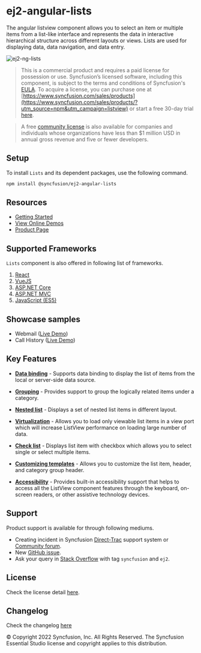 # ej2-angular-lists

The angular listview component allows you to select an item or multiple items from a list-like interface and represents the data in interactive hierarchical structure across different layouts or views. Lists are used for displaying data, data navigation, and data entry.

![ej2-ng-lists](https://ej2.syncfusion.com/products/images/listview/readme.gif)

> This is a commercial product and requires a paid license for possession or use. Syncfusion’s licensed software, including this component, is subject to the terms and conditions of Syncfusion's [EULA](https://www.syncfusion.com/eula/es/?utm_source=npm&utm_campaign=listview). To acquire a license, you can purchase one at [https://www.syncfusion.com/sales/products](https://www.syncfusion.com/sales/products/?utm_source=npm&utm_campaign=listview) or start a free 30-day trial [here](https://www.syncfusion.com/account/manage-trials/start-trials/?utm_source=npm&utm_campaign=listview).

> A free [community license](https://www.syncfusion.com/products/communitylicense/?utm_source=npm&utm_campaign=listview) is also available for companies and individuals whose organizations have less than $1 million USD in annual gross revenue and five or fewer developers.

## Setup

To install `Lists` and its dependent packages, use the following command.

```sh
npm install @syncfusion/ej2-angular-lists
```

## Resources

* [Getting Started](https://ej2.syncfusion.com/angular/documentation/listview/getting-started/?utm_source=npm&utm_campaign=listview)
* [View Online Demos](https://ej2.syncfusion.com/angular/demos/?utm_source=npm&utm_campaign=listview#/material/listview/default)
* [Product Page](https://www.syncfusion.com/angular-ui-components/listview/?utm_source=npm&utm_campaign=listview)

## Supported Frameworks

`Lists` component is also offered in following list of frameworks.

1. [React](https://github.com/syncfusion/ej2-react-ui-components/tree/master/components/lists/?utm_source=npm&utm_campaign=listview)
2. [VueJS](https://github.com/syncfusion/ej2-vue-ui-components/tree/master/components/lists/?utm_source=npm&utm_campaign=listview)
3. [ASP.NET Core](https://www.syncfusion.com/aspnet-core-ui-controls/listview/?utm_source=npm&utm_campaign=listview)
4. [ASP.NET MVC](https://www.syncfusion.com/aspnet-mvc-ui-controls/listview/?utm_source=npm&utm_campaign=listview)
5. [JavaScript (ES5)](https://www.syncfusion.com/javascript-ui-controls/listview/?utm_source=npm&utm_campaign=listview)

## Showcase samples

* Webmail ([Live Demo](https://ej2.syncfusion.com/showcase/angular/webmail/?utm_source=npm&utm_campaign=listview))
* Call History ([Live Demo](https://ej2.syncfusion.com/angular/demos/?utm_source=npm&utm_campaign=listview#/material/listview/call-history))

## Key Features

* [**Data binding**](https://ej2.syncfusion.com/angular/demos/?utm_source=npm&utm_campaign=listview#/material/listview/default) - Supports data binding to display the list of items from the local or server-side data source.

* [**Grouping**](https://ej2.syncfusion.com/angular/demos/?utm_source=npm&utm_campaign=listview#/material/listview/default) - Provides support to group the logically related items under a category.

* [**Nested list**](https://ej2.syncfusion.com/angular/demos/?utm_source=npm&utm_campaign=listview#/material/listview/nested-list) - Displays a set of nested list items in different layout.

* [**Virtualization**](https://ej2.syncfusion.com/angular/demos/?utm_source=npm&utm_campaign=listview#/material/listview/virtualization) - Allows you to load only viewable list items in a view port which will increase ListView performance on loading large number of data.

* [**Check list**](https://ej2.syncfusion.com/angular/demos/?utm_source=npm&utm_campaign=listview#/material/listview/checklist) - Displays list item with checkbox which allows you to select single or select multiple items.

* [**Customizing templates**](https://ej2.syncfusion.com/angular/demos/?utm_source=npm&utm_campaign=listview#/material/listview/group-template) - Allows you to customize the list item, header, and category group header.

* [**Accessibility**](https://ej2.syncfusion.com/angular/demos/?utm_source=npm&utm_campaign=listview#/material/listview/default) - Provides built-in accessibility support that helps to access all the ListView component features through the keyboard, on-screen readers, or other assistive technology devices.

## Support

Product support is available for through following mediums.

* Creating incident in Syncfusion [Direct-Trac](https://www.syncfusion.com/support/directtrac/incidents/?utm_source=npm&utm_campaign=listview) support system or [Community forum](https://www.syncfusion.com/forums/essential-js2/?utm_source=npm&utm_campaign=listview).
* New [GitHub issue](https://github.com/syncfusion/ej2-angular-ui-components/issues/new/?utm_source=npm&utm_campaign=listview).
* Ask your query in [Stack Overflow](https://stackoverflow.com/?utm_source=npm&utm_campaign=listview) with tag `syncfusion` and `ej2`.

## License

Check the license detail [here](https://github.com/syncfusion/ej2-angular-ui-components/blob/master/license/?utm_source=npm&utm_campaign=listview).

## Changelog

Check the changelog [here](https://github.com/syncfusion/ej2-angular-ui-components/blob/master/components/lists/CHANGELOG.md/?utm_source=npm&utm_campaign=listview)

© Copyright 2022 Syncfusion, Inc. All Rights Reserved. The Syncfusion Essential Studio license and copyright applies to this distribution.
